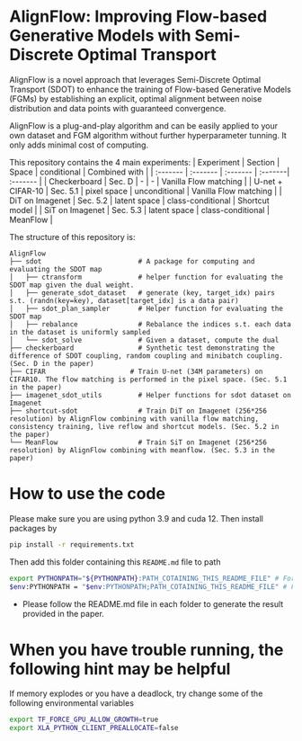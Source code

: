 # AlignFlow: Improving Flow-based Generative Models with Semi-Discrete Optimal Transport

AlignFlow is a novel approach that leverages Semi-Discrete Optimal Transport (SDOT) to enhance the training of Flow-based Generative Models (FGMs) by establishing an explicit, optimal alignment between noise distribution and data points with guaranteed convergence. 

AlignFlow is a plug-and-play algorithm and can be easily applied to your own dataset and FGM algorithm without further hyperparameter tunning. It only adds minimal cost of computing.

This repository contains the 4 main experiments: 
| Experiment | Section | Space   | conditional | Combined with |
| :------- | :------- | :------- | :-------| :------- |
| Checkerboard     | Sec. D     | -             | - | Vanilla Flow matching |
| U-net + CIFAR-10 | Sec. 5.1   | pixel space   | unconditional | Vanilla Flow matching | 
| DiT on Imagenet  | Sec. 5.2   | latent space  | class-conditional | Shortcut model |
| SiT on Imagenet  | Sec. 5.3   | latent space  | class-conditional | MeanFlow |

The structure of this repository is:
```
AlignFlow
├── sdot                        # A package for computing and evaluating the SDOT map
│   ├── ctransform              # helper function for evaluating the SDOT map given the dual weight.
│   ├── generate_sdot_dataset   # generate (key, target_idx) pairs s.t. (randn(key=key), dataset[target_idx] is a data pair)
│   ├── sdot_plan_sampler       # Helper function for evaluating the SDOT map
│   ├── rebalance               # Rebalance the indices s.t. each data in the dataset is uniformly sampled
│   └── sdot_solve              # Given a dataset, compute the dual
├── checkerboard                # Synthetic test demonstrating the difference of SDOT coupling, random coupling and minibatch coupling. (Sec. D in the paper)
├── CIFAR                     # Train U-net (34M parameters) on CIFAR10. The flow matching is performed in the pixel space. (Sec. 5.1 in the paper)
├── imagenet_sdot_utils         # Helper functions for sdot dataset on Imagenet
├── shortcut-sdot               # Train DiT on Imagenet (256*256 resolution) by AlignFlow combining with vanilla flow matching, consistency training, live reflow and shortcut models. (Sec. 5.2 in the paper)
└── MeanFlow                    # Train SiT on Imagenet (256*256 resolution) by AlignFlow combining with meanflow. (Sec. 5.3 in the paper)
```

# How to use the code
Please make sure you are using python 3.9 and cuda 12. Then install packages by
```bash
pip install -r requirements.txt
```
Then add this folder containing this `README.md` file to path
```bash
export PYTHONPATH="${PYTHONPATH}:PATH_COTAINING_THIS_README_FILE" # For Linux
$env:PYTHONPATH = "$env:PYTHONPATH;PATH_COTAINING_THIS_README_FILE" # For Windows
```
- Please follow the README.md file in each folder to generate the result provided in the paper.

# When you have trouble running, the following hint may be helpful
If memory explodes or you have a deadlock, try change some of the following  environmental variables 
```bash
export TF_FORCE_GPU_ALLOW_GROWTH=true
export XLA_PYTHON_CLIENT_PREALLOCATE=false
```

